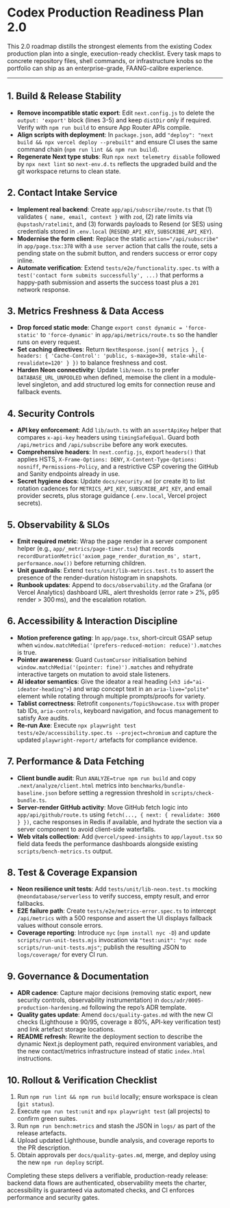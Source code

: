 # Codex Production Readiness Plan 2.0

This 2.0 roadmap distills the strongest elements from the existing Codex production plan into a single, execution-ready checklist. Every task maps to concrete repository files, shell commands, or infrastructure knobs so the portfolio can ship as an enterprise-grade, FAANG-calibre experience.

---

## 1. Build & Release Stability
- **Remove incompatible static export**: Edit `next.config.js` to delete the `output: 'export'` block (lines 3-5) and keep `distDir` only if required. Verify with `npm run build` to ensure App Router APIs compile.
- **Align scripts with deployment**: In `package.json`, add `"deploy": "next build && npx vercel deploy --prebuilt"` and ensure CI uses the same command chain (`npm run lint && npm run build`).
- **Regenerate Next type stubs**: Run `npx next telemetry disable` followed by `npx next lint` so `next-env.d.ts` reflects the upgraded build and the git workspace returns to clean state.

## 2. Contact Intake Service
- **Implement real backend**: Create `app/api/subscribe/route.ts` that (1) validates `{ name, email, context }` with `zod`, (2) rate limits via `@upstash/ratelimit`, and (3) forwards payloads to Resend (or SES) using credentials stored in `.env.local` (`RESEND_API_KEY`, `SUBSCRIBE_API_KEY`).
- **Modernise the form client**: Replace the static `action="/api/subscribe"` in `app/page.tsx:378` with a `use server` action that calls the route, sets a pending state on the submit button, and renders success or error copy inline.
- **Automate verification**: Extend `tests/e2e/functionality.spec.ts` with a `test('contact form submits successfully', ...)` that performs a happy-path submission and asserts the success toast plus a `201` network response.

## 3. Metrics Freshness & Data Access
- **Drop forced static mode**: Change `export const dynamic = 'force-static'` to `'force-dynamic'` in `app/api/metrics/route.ts` so the handler runs on every request.
- **Set caching directives**: Return `NextResponse.json({ metrics }, { headers: { 'Cache-Control': 'public, s-maxage=30, stale-while-revalidate=120' } })` to balance freshness and cost.
- **Harden Neon connectivity**: Update `lib/neon.ts` to prefer `DATABASE_URL_UNPOOLED` when defined, memoise the client in a module-level singleton, and add structured log emits for connection reuse and fallback events.

## 4. Security Controls
- **API key enforcement**: Add `lib/auth.ts` with an `assertApiKey` helper that compares `x-api-key` headers using `timingSafeEqual`. Guard both `/api/metrics` and `/api/subscribe` before any work executes.
- **Comprehensive headers**: In `next.config.js`, export `headers()` that applies HSTS, `X-Frame-Options: DENY`, `X-Content-Type-Options: nosniff`, `Permissions-Policy`, and a restrictive CSP covering the GitHub and Sanity endpoints already in use.
- **Secret hygiene docs**: Update `docs/security.md` (or create it) to list rotation cadences for `METRICS_API_KEY`, `SUBSCRIBE_API_KEY`, and email provider secrets, plus storage guidance (`.env.local`, Vercel project secrets).

## 5. Observability & SLOs
- **Emit required metric**: Wrap the page render in a server component helper (e.g., `app/_metrics/page-timer.tsx`) that records `recordDurationMetric('axiom_page_render_duration_ms', start, performance.now())` before returning children.
- **Unit guardrails**: Extend `tests/unit/lib-metrics.test.ts` to assert the presence of the render-duration histogram in snapshots.
- **Runbook updates**: Append to `docs/observability.md` the Grafana (or Vercel Analytics) dashboard URL, alert thresholds (error rate > 2%, p95 render > 300 ms), and the escalation rotation.

## 6. Accessibility & Interaction Discipline
- **Motion preference gating**: In `app/page.tsx`, short-circuit GSAP setup when `window.matchMedia('(prefers-reduced-motion: reduce)').matches` is true.
- **Pointer awareness**: Guard `CustomCursor` initialisation behind `window.matchMedia('(pointer: fine)').matches` and rehydrate interactive targets on mutation to avoid stale listeners.
- **AI ideator semantics**: Give the ideator a real heading (`<h3 id="ai-ideator-heading">`) and wrap concept text in an `aria-live="polite"` element while rotating through multiple prompts/proofs for variety.
- **Tablist correctness**: Retrofit `components/TopicShowcase.tsx` with proper tab IDs, `aria-controls`, keyboard navigation, and focus management to satisfy Axe audits.
- **Re-run Axe**: Execute `npx playwright test tests/e2e/accessibility.spec.ts --project=chromium` and capture the updated `playwright-report/` artefacts for compliance evidence.

## 7. Performance & Data Fetching
- **Client bundle audit**: Run `ANALYZE=true npm run build` and copy `.next/analyze/client.html` metrics into `benchmarks/bundle-baseline.json` before setting a regression threshold in `scripts/check-bundle.ts`.
- **Server-render GitHub activity**: Move GitHub fetch logic into `app/api/github/route.ts` using `fetch(..., { next: { revalidate: 3600 } })`, cache responses in Redis if available, and hydrate the section via a server component to avoid client-side waterfalls.
- **Web vitals collection**: Add `@vercel/speed-insights` to `app/layout.tsx` so field data feeds the performance dashboards alongside existing `scripts/bench-metrics.ts` output.

## 8. Test & Coverage Expansion
- **Neon resilience unit tests**: Add `tests/unit/lib-neon.test.ts` mocking `@neondatabase/serverless` to verify success, empty result, and error fallbacks.
- **E2E failure path**: Create `tests/e2e/metrics-error.spec.ts` to intercept `/api/metrics` with a 500 response and assert the UI displays fallback values without console errors.
- **Coverage reporting**: Introduce `nyc` (`npm install nyc -D`) and update `scripts/run-unit-tests.mjs` invocation via `"test:unit": "nyc node scripts/run-unit-tests.mjs"`; publish the resulting JSON to `logs/coverage/` for every CI run.

## 9. Governance & Documentation
- **ADR cadence**: Capture major decisions (removing static export, new security controls, observability instrumentation) in `docs/adr/0005-production-hardening.md` following the repo’s ADR template.
- **Quality gates update**: Amend `docs/quality-gates.md` with the new CI checks (Lighthouse ≥ 90/95, coverage ≥ 80%, API-key verification test) and link artefact storage locations.
- **README refresh**: Rewrite the deployment section to describe the dynamic Next.js deployment path, required environment variables, and the new contact/metrics infrastructure instead of static `index.html` instructions.

## 10. Rollout & Verification Checklist
1. Run `npm run lint && npm run build` locally; ensure workspace is clean (`git status`).
2. Execute `npm run test:unit` and `npx playwright test` (all projects) to confirm green suites.
3. Run `npm run bench:metrics` and stash the JSON in `logs/` as part of the release artefacts.
4. Upload updated Lighthouse, bundle analysis, and coverage reports to the PR description.
5. Obtain approvals per `docs/quality-gates.md`, merge, and deploy using the new `npm run deploy` script.

Completing these steps delivers a verifiable, production-ready release: backend data flows are authenticated, observability meets the charter, accessibility is guaranteed via automated checks, and CI enforces performance and security gates.
